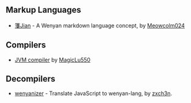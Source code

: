 ## Markup Languages

- [箋Jian](https://github.com/Meowcolm024/jian) - A Wenyan markdown language concept, by [Meowcolm024](https://github.com/Meowcolm024)

## Compilers

- [JVM compiler](https://github.com/MagicLu550/wenyan-lang_jvm) by [MagicLu550](https://github.com/MagicLu550)

## Decompilers

- [wenyanizer](https://github.com/zxch3n/wenyanizer) - Translate JavaScript to wenyan-lang, by [zxch3n](https://github.com/zxch3n).
